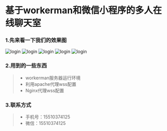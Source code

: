 # 基于workerman和微信小程序的多人在线聊天室

### 1.先来看一下我们的效果图
![login](http://rongpingtai.5upm.com/file-read-7712.png )
![login](http://rongpingtai.5upm.com/file-read-7713.png )
![login](http://rongpingtai.5upm.com/file-read-7714.png )
![login](http://rongpingtai.5upm.com/file-read-7715.png )
![login](http://rongpingtai.5upm.com/file-read-7716.png )

### 2.用到的一些东西
> * workerman服务器运行环境
> * 利用apache代理wss配置
> * Nginx代理wss配置

### 3.联系方式
> * 手机号：15510374125
> * 微信：15510374125